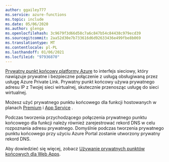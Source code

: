 ```yaml
---
author: ggailey777
ms.service: azure-functions
ms.topic: include
ms.date: 05/06/2020
ms.author: glenga
ms.openlocfilehash: 3c9679f3d66d58c7a6c847b54c84438c979ecd39
ms.sourcegitcommit: 2aa52d30e7b733616d6d92633436e499fbe8b069
ms.translationtype: MT
ms.contentlocale: pl-PL
ms.lasthandoff: 01/06/2021
ms.locfileid: "97936870"
---
```

[Prywatny punkt końcowy platformy Azure](../articles/private-link/private-endpoint-overview.md) to interfejs sieciowy, który nawiązuje prywatne i bezpieczne połączenie z usługą obsługiwaną przez usługę Azure Private Link.  Prywatny punkt końcowy używa prywatnego adresu IP z Twojej sieci wirtualnej, skutecznie przenosząc usługę do sieci wirtualnej.

Możesz użyć prywatnego punktu końcowego dla funkcji hostowanych w planach [Premium](../articles/azure-functions/functions-premium-plan.md) i [App Service](../articles/azure-functions/dedicated-plan.md) .

Podczas tworzenia przychodzącego połączenia prywatnego punktu końcowego dla funkcji należy również zarejestrować rekord DNS w celu rozpoznania adresu prywatnego.  Domyślnie podczas tworzenia prywatnego punktu końcowego przy użyciu Azure Portal zostanie utworzony prywatny rekord DNS.

Aby dowiedzieć się więcej, zobacz [Używanie prywatnych punktów końcowych dla Web Apps](../articles/app-service/networking/private-endpoint.md).